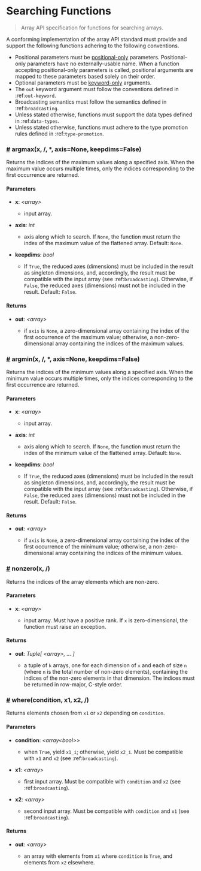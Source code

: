 # Searching Functions

> Array API specification for functions for searching arrays.

A conforming implementation of the array API standard must provide and support the following functions adhering to the following conventions.

-   Positional parameters must be [positional-only](https://www.python.org/dev/peps/pep-0570/) parameters. Positional-only parameters have no externally-usable name. When a function accepting positional-only parameters is called, positional arguments are mapped to these parameters based solely on their order.
-   Optional parameters must be [keyword-only](https://www.python.org/dev/peps/pep-3102/) arguments.
-   The `out` keyword argument must follow the conventions defined in :ref:`out-keyword`.
-   Broadcasting semantics must follow the semantics defined in :ref:`broadcasting`.
-   Unless stated otherwise, functions must support the data types defined in :ref:`data-types`.
-   Unless stated otherwise, functions must adhere to the type promotion rules defined in :ref:`type-promotion`.

<!-- NOTE: please keep the functions in alphabetical order -->

### <a name="argmax" href="#argmax">#</a> argmax(x, /, *, axis=None, keepdims=False)

Returns the indices of the maximum values along a specified axis. When the maximum value occurs multiple times, only the indices corresponding to the first occurrence are returned.

#### Parameters

-   **x**: _&lt;array&gt;_

    -   input array.

-   **axis**: _int_

    -   axis along which to search. If `None`, the function must return the index of the maximum value of the flattened array. Default: `None`.

-   **keepdims**: _bool_

    -   If `True`, the reduced axes (dimensions) must be included in the result as singleton dimensions, and, accordingly, the result must be compatible with the input array (see :ref:`broadcasting`). Otherwise, if `False`, the reduced axes (dimensions) must not be included in the result. Default: `False`.

#### Returns

-   **out**: _&lt;array&gt;_

    -   if `axis` is `None`, a zero-dimensional array containing the index of the first occurrence of the maximum value; otherwise, a non-zero-dimensional array containing the indices of the maximum values.

### <a name="argmin" href="#argmin">#</a> argmin(x, /, *, axis=None, keepdims=False)

Returns the indices of the minimum values along a specified axis. When the minimum value occurs multiple times, only the indices corresponding to the first occurrence are returned.

#### Parameters

-   **x**: _&lt;array&gt;_

    -   input array.

-   **axis**: _int_

    -   axis along which to search. If `None`, the function must return the index of the minimum value of the flattened array. Default: `None`.

-   **keepdims**: _bool_

    -   If `True`, the reduced axes (dimensions) must be included in the result as singleton dimensions, and, accordingly, the result must be compatible with the input array (see :ref:`broadcasting`). Otherwise, if `False`, the reduced axes (dimensions) must not be included in the result. Default: `False`.

#### Returns

-   **out**: _&lt;array&gt;_

    -   if `axis` is `None`, a zero-dimensional array containing the index of the first occurrence of the minimum value; otherwise, a non-zero-dimensional array containing the indices of the minimum values.

### <a name="nonzero" href="#nonzero">#</a> nonzero(x, /)

Returns the indices of the array elements which are non-zero.

#### Parameters

-   **x**: _&lt;array&gt;_

    -   input array. Must have a positive rank. If `x` is zero-dimensional, the function must raise an exception.

#### Returns

-   **out**: _Tuple\[ &lt;array&gt;, ... ]_

    -   a tuple of `k` arrays, one for each dimension of `x` and each of size `n` (where `n` is the total number of non-zero elements), containing the indices of the non-zero elements in that dimension. The indices must be returned in row-major, C-style order. 

### <a name="where" href="#where">#</a> where(condition, x1, x2, /)

Returns elements chosen from `x1` or `x2` depending on `condition`.

#### Parameters

-   **condition**: _&lt;array&lt;bool&gt;&gt;_

    -   when `True`, yield `x1_i`; otherwise, yield `x2_i`. Must be compatible with `x1` and `x2` (see :ref:`broadcasting`). 

-   **x1**: _&lt;array&gt;_

    -   first input array. Must be compatible with `condition` and `x2` (see :ref:`broadcasting`). 

-   **x2**: _&lt;array&gt;_

    -   second input array. Must be compatible with `condition` and `x1` (see :ref:`broadcasting`). 

#### Returns

-   **out**: _&lt;array&gt;_

    -   an array with elements from `x1` where `condition` is `True`, and elements from `x2` elsewhere.